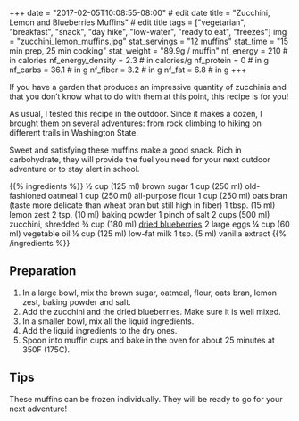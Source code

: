 +++
date = "2017-02-05T10:08:55-08:00" # edit date
title = "Zucchini, Lemon and Blueberries Muffins" # edit title
tags = ["vegetarian", "breakfast", "snack", "day hike", "low-water", "ready to eat", "freezes"]
img = "zucchini_lemon_muffins.jpg"
stat_servings = "12 muffins"
stat_time = "15 min prep, 25 min cooking"
stat_weight = "89.9g / muffin"
nf_energy = 210 # in calories
nf_energy_density = 2.3 # in calories/g
nf_protein = 0 # in g
nf_carbs = 36.1 # in g
nf_fiber = 3.2 # in g
nf_fat = 6.8 # in g
+++

If you have a garden that produces an impressive quantity of zucchinis and that you don’t know what to do with them at this point, this recipe is for you! 
 
As usual, I tested this recipe in the outdoor. Since it makes a dozen, I brought them on several adventures: from rock climbing to hiking on different trails in Washington State.
 
Sweet and satisfying these muffins make a good snack. Rich in carbohydrate, they will provide the fuel you need for your next outdoor adventure or to stay alert in school. 

{{% ingredients %}}
½ cup (125 ml) brown sugar
1 cup (250 ml) old-fashioned oatmeal
1 cup (250 ml) all-purpose flour
1 cup (250 ml) oats bran (taste more delicate than wheat bran but still high in fiber)
1 tbsp. (15 ml) lemon zest
2 tsp. (10 ml) baking powder
1 pinch of salt
2 cups (500 ml) zucchini, shredded
¾ cup (180 ml) <a target="_blank" href="https://www.amazon.com/dp/B012XC03DQ/ref=sxr_rr_xsim_1?pf_rd_m=ATVPDKIKX0DER&amp;pf_rd_p=3513574162&amp;pd_rd_wg=NxCQA&amp;pf_rd_r=NWFJXGAPHWF9A0GKYCKS&amp;pf_rd_s=desktop-rhs-carousels&amp;pf_rd_t=301&amp;pd_rd_i=B012XC03DQ&amp;pd_rd_w=358AM&amp;pf_rd_i=dried%2Bblueberries&amp;pd_rd_r=415e1070-4f12-4c83-80e1-476a9b0e07e2&amp;ie=UTF8&amp;qid=1522014210&amp;sr=1&amp;th=1&_encoding=UTF8&tag=gourmethiking-20&linkCode=ur2&linkId=e0a94e21bb77799ed6decc27eda01a97&camp=1789&creative=9325">dried blueberries</a><img src="//ir-na.amazon-adsystem.com/e/ir?t=gourmethiking-20&l=ur2&o=1" width="1" height="1" border="0" alt="" style="border:none !important; margin:0px !important;" />
2 large eggs
¼ cup (60 ml) vegetable oil
½ cup (125 ml) low-fat milk
1 tsp. (5 ml) vanilla extract
{{% /ingredients %}}

## Preparation

1. In a large bowl, mix the brown sugar, oatmeal, flour, oats bran, lemon zest, baking powder and salt. 
1. Add the zucchini and the dried blueberries. Make sure it is well mixed. 
1. In a smaller bowl, mix all the liquid ingredients. 
1. Add the liquid ingredients to the dry ones. 
1. Spoon into muffin cups and bake in the oven for about 25 minutes at 350F (175C).

## Tips

These muffins can be frozen individually. They will be ready to go for your next adventure!

